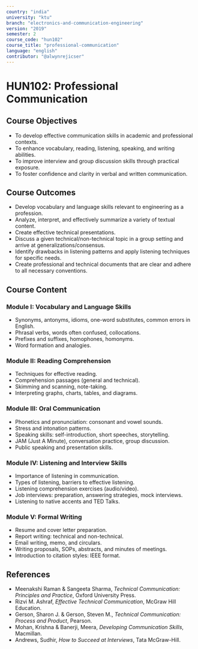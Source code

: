 ```yaml
---
country: "india"
university: "ktu"
branch: "electronics-and-communication-engineering"
version: "2019"
semester: 2
course_code: "hun102"
course_title: "professional-communication"
language: "english"
contributor: "@alwynrejicser"
---
```


# HUN102: Professional Communication

## Course Objectives

- To develop effective communication skills in academic and professional contexts.
- To enhance vocabulary, reading, listening, speaking, and writing abilities.
- To improve interview and group discussion skills through practical exposure.
- To foster confidence and clarity in verbal and written communication.

## Course Outcomes

- Develop vocabulary and language skills relevant to engineering as a profession.
- Analyze, interpret, and effectively summarize a variety of textual content.
- Create effective technical presentations.
- Discuss a given technical/non-technical topic in a group setting and arrive at generalizations/consensus.
- Identify drawbacks in listening patterns and apply listening techniques for specific needs.
- Create professional and technical documents that are clear and adhere to all necessary conventions.

## Course Content

### Module I: Vocabulary and Language Skills

- Synonyms, antonyms, idioms, one-word substitutes, common errors in English.
- Phrasal verbs, words often confused, collocations.
- Prefixes and suffixes, homophones, homonyms.
- Word formation and analogies.

### Module II: Reading Comprehension

- Techniques for effective reading.
- Comprehension passages (general and technical).
- Skimming and scanning, note-taking.
- Interpreting graphs, charts, tables, and diagrams.

### Module III: Oral Communication

- Phonetics and pronunciation: consonant and vowel sounds.
- Stress and intonation patterns.
- Speaking skills: self-introduction, short speeches, storytelling.
- JAM (Just A Minute), conversation practice, group discussion.
- Public speaking and presentation skills.

### Module IV: Listening and Interview Skills

- Importance of listening in communication.
- Types of listening, barriers to effective listening.
- Listening comprehension exercises (audio/video).
- Job interviews: preparation, answering strategies, mock interviews.
- Listening to native accents and TED Talks.

### Module V: Formal Writing

- Resume and cover letter preparation.
- Report writing: technical and non-technical.
- Email writing, memo, and circulars.
- Writing proposals, SOPs, abstracts, and minutes of meetings.
- Introduction to citation styles: IEEE format.

## References

- Meenakshi Raman & Sangeeta Sharma, *Technical Communication: Principles and Practice*, Oxford University Press.
- Rizvi M. Ashraf, *Effective Technical Communication*, McGraw Hill Education.
- Gerson, Sharon J. & Gerson, Steven M., *Technical Communication: Process and Product*, Pearson.
- Mohan, Krishna & Banerji, Meera, *Developing Communication Skills*, Macmillan.
- Andrews, Sudhir, *How to Succeed at Interviews*, Tata McGraw-Hill.
